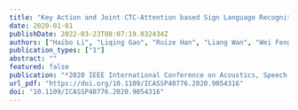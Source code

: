```yaml
---
title: "Key Action and Joint CTC-Attention based Sign Language Recognition"
date: 2020-01-01
publishDate: 2022-03-23T08:07:19.032434Z
authors: ["Haibo Li", "Liqing Gao", "Ruize Han", "Liang Wan", "Wei Feng"]
publication_types: ["1"]
abstract: ""
featured: false
publication: "*2020 IEEE International Conference on Acoustics, Speech and Signal Processing, ICASSP 2020, Barcelona, Spain, May 4-8, 2020*"
url_pdf: "https://doi.org/10.1109/ICASSP40776.2020.9054316"
doi: "10.1109/ICASSP40776.2020.9054316"
---
```


